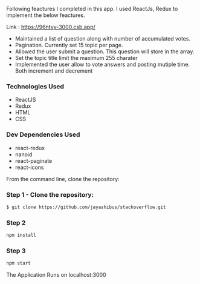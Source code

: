 Following feactures I completed in this app. I used ReactJs, Redux to implement the below feactures.

Link : https://96ntvy-3000.csb.app/

- Maintained a list of question along with number of accumulated votes.
- Pagination. Currently set 15 topic per page.
- Allowed the user submit a question. This question will store in the array.
- Set the topic title limit the maximum 255 charater
- Implemented the user allow to vote answers and posting mutiple time. Both increment and decrement

### Technologies Used

- ReactJS
- Redux
- HTML
- CSS

### Dev Dependencies Used

- react-redux
- nanoid
- react-paginate
- react-icons

From the command line, clone the repository:

### Step 1 - Clone the repository:

```sh
$ git clone https://github.com/jayashibus/stackoverflow.git
```

### Step 2

```sh
npm install
```

### Step 3

```sh
npm start
```

The Application Runs on localhost:3000
